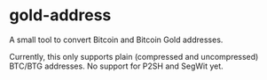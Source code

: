 # gold-address
A small tool to convert Bitcoin and Bitcoin Gold addresses.

Currently, this only supports plain (compressed and uncompressed) BTC/BTG addresses.
No support for P2SH and SegWit yet.
